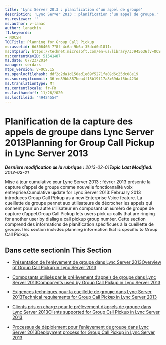 ```yaml
---
title: 'Lync Server 2013 : planification d’un appel de groupe'
description: 'Lync Server 2013 : planification d’un appel de groupe.'
ms.reviewer: ''
ms.author: v-lanac
author: lanachin
f1.keywords:
- NOCSH
TOCTitle: Planning for Group Call Pickup
ms:assetid: 6d306466-778f-4c6a-9b6a-35dcd0d1811e
ms:mtpsurl: https://technet.microsoft.com/en-us/library/JJ945636(v=OCS.15)
ms:contentKeyID: 51541487
ms.date: 07/23/2014
manager: serdars
mtps_version: v=OCS.15
ms.openlocfilehash: ddf2c2da1d150ad1e69f5271fa09d6c25dc08e19
ms.sourcegitcommit: 36fee89bb887bea4f18b19f17a8c69daf5bc423d
ms.translationtype: MT
ms.contentlocale: fr-FR
ms.lasthandoff: 11/26/2020
ms.locfileid: "49424554"
---
```

# <a name="planning-for-group-call-pickup-in-lync-server-2013"></a><span data-ttu-id="68c58-103">Planification de la capture des appels de groupe dans Lync Server 2013</span><span class="sxs-lookup"><span data-stu-id="68c58-103">Planning for Group Call Pickup in Lync Server 2013</span></span>

<div data-xmlns="http://www.w3.org/1999/xhtml">

<div class="topic" data-xmlns="http://www.w3.org/1999/xhtml" data-msxsl="urn:schemas-microsoft-com:xslt" data-cs="https://msdn.microsoft.com/">

<div data-asp="https://msdn2.microsoft.com/asp">



</div>

<div id="mainSection">

<div id="mainBody"><span data-ttu-id="68c58-104">

<span> </span></span><span class="sxs-lookup"><span data-stu-id="68c58-104">

<span> </span></span></span>

<span data-ttu-id="68c58-105">_**Dernière modification de la rubrique :** 2013-02-01_</span><span class="sxs-lookup"><span data-stu-id="68c58-105">_**Topic Last Modified:** 2013-02-01_</span></span>

<span data-ttu-id="68c58-106">Mise à jour cumulative pour Lync Server 2013 : février 2013 présente la capture d’appel de groupe comme nouvelle fonctionnalité voix entreprise.</span><span class="sxs-lookup"><span data-stu-id="68c58-106">Cumulative update for Lync Server 2013: February 2013 introduces Group Call Pickup as a new Enterprise Voice feature.</span></span> <span data-ttu-id="68c58-107">La cueillette de groupe permet aux utilisateurs de décrocher les appels qui sonnent pour un autre utilisateur en composant un numéro de groupe de capture d’appel.</span><span class="sxs-lookup"><span data-stu-id="68c58-107">Group Call Pickup lets users pick up calls that are ringing for another user by dialing a call pickup group number.</span></span> <span data-ttu-id="68c58-108">Cette section comprend des informations de planification spécifiques à la cueillette de groupe.</span><span class="sxs-lookup"><span data-stu-id="68c58-108">This section includes planning information that is specific to Group Call Pickup.</span></span>

<div>

## <a name="in-this-section"></a><span data-ttu-id="68c58-109">Dans cette section</span><span class="sxs-lookup"><span data-stu-id="68c58-109">In This Section</span></span>

  - [<span data-ttu-id="68c58-110">Présentation de l’enlèvement de groupe dans Lync Server 2013</span><span class="sxs-lookup"><span data-stu-id="68c58-110">Overview of Group Call Pickup in Lync Server 2013</span></span>](lync-server-2013-overview-of-group-call-pickup.md)

  - [<span data-ttu-id="68c58-111">Composants utilisés par le prélèvement d’appels de groupe dans Lync Server 2013</span><span class="sxs-lookup"><span data-stu-id="68c58-111">Components used by Group Call Pickup in Lync Server 2013</span></span>](lync-server-2013-components-used-by-group-call-pickup.md)

  - [<span data-ttu-id="68c58-112">Exigences techniques pour la cueillette de groupe dans Lync Server 2013</span><span class="sxs-lookup"><span data-stu-id="68c58-112">Technical requirements for Group Call Pickup in Lync Server 2013</span></span>](lync-server-2013-technical-requirements-for-group-call-pickup.md)

  - [<span data-ttu-id="68c58-113">Clients pris en charge pour le prélèvement d’appels de groupe dans Lync Server 2013</span><span class="sxs-lookup"><span data-stu-id="68c58-113">Clients supported for Group Call Pickup in Lync Server 2013</span></span>](lync-server-2013-clients-supported-for-group-call-pickup.md)

  - [<span data-ttu-id="68c58-114">Processus de déploiement pour l’enlèvement de groupe dans Lync Server 2013</span><span class="sxs-lookup"><span data-stu-id="68c58-114">Deployment process for Group Call Pickup in Lync Server 2013</span></span>](lync-server-2013-deployment-process-for-group-call-pickup.md)

<span data-ttu-id="68c58-115"></div>

</div>

<span> </span>

</div>

</div>

</span><span class="sxs-lookup"><span data-stu-id="68c58-115"></div>

</div>

<span> </span>

</div>

</div>

</span></span></div>

